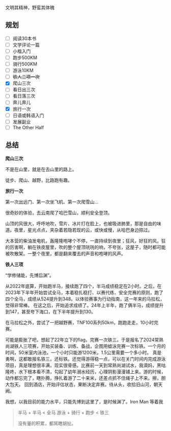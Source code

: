 文明其精神，野蛮其体魄

## 规划

- [ ] 阅读30本书
- [ ] 文学评论一篇
- [ ] 小楷入门
- [ ] 跑步500KM
- [ ] 骑行500KM
- [ ] 游泳10KM
- [ ] ~~铁人三项一次~~
- [x] 爬山三次
- [ ] 看日出三次
- [ ] 看日落三次
- [ ] 奔儿奔儿
- [x] 旅行一次
- [ ] 日语或韩语入门
- [ ] 发展副业
- [ ] The Other Half

## 总结

**爬山三次**

不是在山里，就是在去山里的路上。

徒步、爬山、越野，比路跑有趣。

**旅行一次**

第一次出远门、第一次坐飞机、第一次爬雪山...

很奇妙的体验，去云南爬了哈巴雪山，顺利安全登顶。

山顶的风很大，呼呼地吹，雪片、冰片打在脸上，也被吸进肺里，那是自由的味道。夜里，星光点点，夹杂着若隐若现的云，或快或慢，从哈巴身边掠过。

大本营的柴油发电机，轰隆隆咆哮个不停，一直持续到夜里；狂风，好狂的风，狂的厉害啊，躺在铁皮屋里，吹的整个屋顶咣咣的响，不夸张，这屋子，随时都可能被吹散架。一整个夜里，都是翻来覆去的声音和咆哮的风声。

**铁人三项**

“学修储能，先博后渊”。

从2022年底算，开始跑半马，接续跑了四个，半马成绩稳定在2小时。之后，在2023年下半年开始尝试全马，本着稳扎稳打、以赛代练、安全完赛的原则，跑了四个全马，成绩从524提升到348。以体验赛事为行动指南，这一年来的马拉松，觉得非常棒。
在这之后，开始追求成绩了。24年上半年，跑了俩半马，成绩提升到147，甚至夸下海口，在下半年提升到130。

在马拉松之外，尝试了一把越野赛，TNF100系列50km，跑跑走走，10小时完赛。

可能是膨胀了吧，想起了22年立下的flag，完赛一次铁三。于是报名了2024常熟尚湖铁人三项赛，开始买装备、训练、备战，企图用蛙泳完赛一次标铁。一个月的时间，50米室内泳池，一个小时只能游1200米，1.5公里需要一个多小时。
真是勇啊，这都敢报名铁三，还标铁。还觉得游得稳一点，可以在关门时间内完成游泳项目，真是理想很丰满，现实很骨感。比赛前一天到常熟尚湖试水，我滴妈，黑咕隆咚，水下根本看不清，勾起了幼年溺水经历，心理阴影漫漫铺上来。游的时候，动作都忘完了，瞎扑腾，挣扎着游了二十来米，还差点抓不住绳子上不来。擦，胆大包天。
回到酒店，开始评估状态，果断决定弃赛。待从头，收拾旧山河，朝天阙。

我想，以我目前的能力水平，只能先博到这里了，是时候渊了。Iron Man 等着我

> 半马 + 半马 < 全马
> 游泳 + 骑行 + 跑步 < 铁三
>
> 没有量的积累，都屌瞎胡扯。
